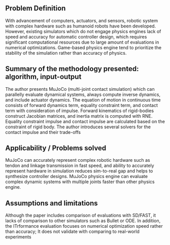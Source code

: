 ## Problem Definition
With advancement of computers, actuators, and sensors, robotic system with complex hardware such as humanoid robots have been developed. However, existing simulators which do not engage physics engines lack of speed and accuracy for automatic controller design, which requires significant computational resources due to large amount of evaluations in numerical optimizations. Game-based physics engine tend to prioritize the stability of the simulation rather than accuracy of physics. 
 
## Summary of the methodology presented: algorithm, input-output
The author presents MuJoCo (multi-joint contact simulation) which can parallelly evaluate dynamical systems, always compute inverse dynamics, and include actuator dynamics. The equation of motion in continuous time consists of forward dynamics term, equality constraint term, and contact term with consideration of impulse.  Forward kinematics of rigid-bodies construct Jacobian matrices, and inertia matrix is computed with RNE. Equality constraint impulse and contact impulse are calculated based on the constraint of rigid body. The author introduces several solvers for the contact impulse and their trade-offs

## Applicability / Problems solved
MuJoCo can accurately represent complex robotic hardware such as tendon and linkage transmission in fast speed, and ability to accurately represent hardware in simulation reduces sim-to-real gap and helps to synthesize controller designs. MuJoCo physics engine can evaluate complex dynamic systems with multiple joints faster than other physics engine. 

## Assumptions and limitations
Although the paper includes comparison of evaluations with SD/FAST, it lacks of comparison to other simulators such as Bullet or ODE. In addition, the ITrformance evaluation focuses on numerical optimization speed rather than accuracy; It does not validate with comparing to real-world experiments